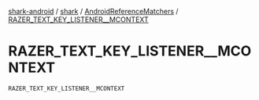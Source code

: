 [shark-android](../../index.md) / [shark](../index.md) / [AndroidReferenceMatchers](index.md) / [RAZER_TEXT_KEY_LISTENER__MCONTEXT](./-r-a-z-e-r_-t-e-x-t_-k-e-y_-l-i-s-t-e-n-e-r__-m-c-o-n-t-e-x-t.md)

# RAZER_TEXT_KEY_LISTENER__MCONTEXT

`RAZER_TEXT_KEY_LISTENER__MCONTEXT`